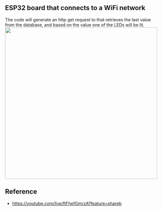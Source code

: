 ## ESP32 board that connects to a WiFi network
The code will generate an http get request to that retrieves the last value from the database, and based on the value one of the LEDs will be lit.
<img src="https://github.com/Ebtihal09/IOT-Tasks/assets/124944456/3c74996d-07a8-403d-abe3-367b9db9e56e" width="500" hight="500"/>

## Reference
* https://youtube.com/live/ftFhefGmrzA?feature=shareb

